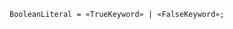 <!-- This file is generated automatically by infrastructure scripts. Please don't edit by hand. -->

<!-- markdownlint-disable first-line-h1 -->

```{ .ebnf .slang-ebnf #BooleanLiteral }
BooleanLiteral = «TrueKeyword» | «FalseKeyword»;
```
